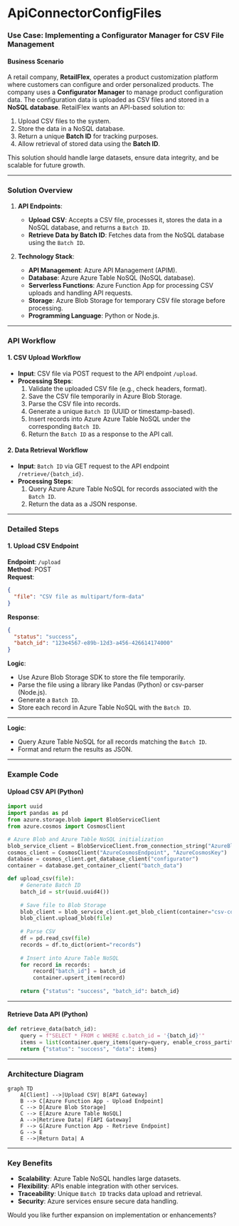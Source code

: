 # ApiConnectorConfigFiles

### **Use Case: Implementing a Configurator Manager for CSV File Management**

#### **Business Scenario**
A retail company, **RetailFlex**, operates a product customization platform where customers can configure and order personalized products. The company uses a **Configurator Manager** to manage product configuration data. The configuration data is uploaded as CSV files and stored in a **NoSQL database**. RetailFlex wants an API-based solution to:

1. Upload CSV files to the system.
2. Store the data in a NoSQL database.
3. Return a unique **Batch ID** for tracking purposes.
4. Allow retrieval of stored data using the **Batch ID**.

This solution should handle large datasets, ensure data integrity, and be scalable for future growth.

---

### **Solution Overview**

1. **API Endpoints**:
   - **Upload CSV**: Accepts a CSV file, processes it, stores the data in a NoSQL database, and returns a `Batch ID`.
   - **Retrieve Data by Batch ID**: Fetches data from the NoSQL database using the `Batch ID`.

2. **Technology Stack**:
   - **API Management**: Azure API Management (APIM).
   - **Database**: Azure Azure Table NoSQL (NoSQL database).
   - **Serverless Functions**: Azure Function App for processing CSV uploads and handling API requests.
   - **Storage**: Azure Blob Storage for temporary CSV file storage before processing.
   - **Programming Language**: Python or Node.js.

---

### **API Workflow**

#### **1. CSV Upload Workflow**

- **Input**: CSV file via POST request to the API endpoint `/upload`.
- **Processing Steps**:
  1. Validate the uploaded CSV file (e.g., check headers, format).
  2. Save the CSV file temporarily in Azure Blob Storage.
  3. Parse the CSV file into records.
  4. Generate a unique `Batch ID` (UUID or timestamp-based).
  5. Insert records into Azure Azure Table NoSQL under the corresponding `Batch ID`.
  6. Return the `Batch ID` as a response to the API call.

#### **2. Data Retrieval Workflow**

- **Input**: `Batch ID` via GET request to the API endpoint `/retrieve/{batch_id}`.
- **Processing Steps**:
  1. Query Azure Azure Table NoSQL for records associated with the `Batch ID`.
  2. Return the data as a JSON response.

---

### **Detailed Steps**

#### **1. Upload CSV Endpoint**

**Endpoint**: `/upload`  
**Method**: POST  
**Request**:
```json
{
  "file": "CSV file as multipart/form-data"
}
```

**Response**:
```json
{
  "status": "success",
  "batch_id": "123e4567-e89b-12d3-a456-426614174000"
}
```

**Logic**:
- Use Azure Blob Storage SDK to store the file temporarily.
- Parse the file using a library like Pandas (Python) or csv-parser (Node.js).
- Generate a `Batch ID`.
- Store each record in Azure Table NoSQL with the `Batch ID`.

---


**Logic**:
- Query Azure Table NoSQL for all records matching the `Batch ID`.
- Format and return the results as JSON.

---

### **Example Code**

#### **Upload CSV API (Python)**

```python
import uuid
import pandas as pd
from azure.storage.blob import BlobServiceClient
from azure.cosmos import CosmosClient

# Azure Blob and Azure Table NoSQL initialization
blob_service_client = BlobServiceClient.from_connection_string("AzureBlobConnectionString")
cosmos_client = CosmosClient("AzureCosmosEndpoint", "AzureCosmosKey")
database = cosmos_client.get_database_client("configurator")
container = database.get_container_client("batch_data")

def upload_csv(file):
    # Generate Batch ID
    batch_id = str(uuid.uuid4())
    
    # Save file to Blob Storage
    blob_client = blob_service_client.get_blob_client(container="csv-container", blob=f"{batch_id}.csv")
    blob_client.upload_blob(file)
    
    # Parse CSV
    df = pd.read_csv(file)
    records = df.to_dict(orient="records")
    
    # Insert into Azure Table NoSQL
    for record in records:
        record["batch_id"] = batch_id
        container.upsert_item(record)
    
    return {"status": "success", "batch_id": batch_id}
```

---

#### **Retrieve Data API (Python)**

```python
def retrieve_data(batch_id):
    query = f"SELECT * FROM c WHERE c.batch_id = '{batch_id}'"
    items = list(container.query_items(query=query, enable_cross_partition_query=True))
    return {"status": "success", "data": items}
```

---

### **Architecture Diagram**

```mermaid
graph TD
    A[Client] -->|Upload CSV| B[API Gateway]
    B --> C[Azure Function App - Upload Endpoint]
    C --> D[Azure Blob Storage]
    C --> E[Azure Azure Table NoSQL]
    A -->|Retrieve Data| F[API Gateway]
    F --> G[Azure Function App - Retrieve Endpoint]
    G --> E
    E -->|Return Data| A
```

---

### **Key Benefits**
- **Scalability**: Azure Table NoSQL handles large datasets.
- **Flexibility**: APIs enable integration with other services.
- **Traceability**: Unique `Batch ID` tracks data upload and retrieval.
- **Security**: Azure services ensure secure data handling.

Would you like further expansion on implementation or enhancements?
